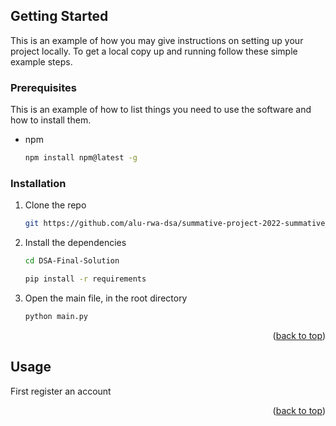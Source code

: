 <!-- GETTING STARTED -->
## Getting Started

This is an example of how you may give instructions on setting up your project locally.
To get a local copy up and running follow these simple example steps.

### Prerequisites

This is an example of how to list things you need to use the software and how to install them.
* npm
  ```sh
  npm install npm@latest -g
  ```

### Installation


1. Clone the repo
   ```sh
   git https://github.com/alu-rwa-dsa/summative-project-2022-summative_project_group_30
   ```
2. Install the dependencies
   ```sh
   cd DSA-Final-Solution
   ```
   ```sh
   pip install -r requirements
   ```
3. Open the main file, in the root directory
   ```sh
   python main.py
   ```

<p align="right">(<a href="#top">back to top</a>)</p>



<!-- USAGE EXAMPLES -->
## Usage

First register an account



<p align="right">(<a href="#top">back to top</a>)</p>
